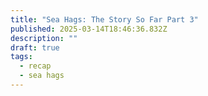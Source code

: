 ```yaml
---
title: "Sea Hags: The Story So Far Part 3"
published: 2025-03-14T18:46:36.832Z
description: ""
draft: true
tags:
  - recap
  - sea hags
---
```

